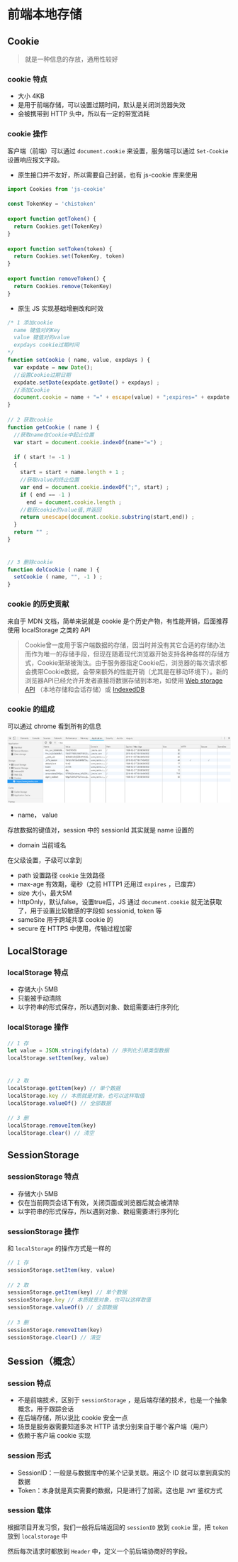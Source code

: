 # 前端本地存储

## Cookie

> 就是一种信息的存放，通用性较好

### cookie 特点

- 大小 4KB
- 是用于前端存储，可以设置过期时间，默认是关闭浏览器失效
- 会被携带到 HTTP 头中，所以有一定的带宽消耗



### cookie 操作

客户端（前端）可以通过 `document.cookie` 来设置，服务端可以通过 `Set-Cookie` 设置响应报文字段。

- 原生接口并不友好，所以需要自己封装，也有 js-cookie 库来使用

```js
import Cookies from 'js-cookie'

const TokenKey = 'chistoken'

export function getToken() {
  return Cookies.get(TokenKey)
}

export function setToken(token) {
  return Cookies.set(TokenKey, token)
}

export function removeToken() {
  return Cookies.remove(TokenKey)
}
```

- 原生 JS 实现基础增删改和时效

```js
/* 1 添加cookie
  name 键值对的Key
  value 键值对的value
  expdays cookie过期时间
*/
function setCookie ( name, value, expdays ) {
  var expdate = new Date();
  //设置Cookie过期日期
  expdate.setDate(expdate.getDate() + expdays) ;
  //添加Cookie
  document.cookie = name + "=" + escape(value) + ";expires=" + expdate.toUTCString();
}

// 2 获取cookie
function getCookie ( name ) {
  //获取name在Cookie中起止位置
  var start = document.cookie.indexOf(name+"=") ;

  if ( start != -1 )
  {
    start = start + name.length + 1 ;
    //获取value的终止位置
    var end = document.cookie.indexOf(";", start) ;
    if ( end == -1 )
      end = document.cookie.length ;
    //截获cookie的value值,并返回
    return unescape(document.cookie.substring(start,end)) ;
  }
  return "" ;
}


// 3 删除cookie
function delCookie ( name ) {
  setCookie ( name, "", -1 ) ;
}
```



### cookie 的历史贡献

来自于 MDN 文档，简单来说就是 cookie 是个历史产物，有性能开销，后面推荐使用 localStorage 之类的 API

>  Cookie曾一度用于客户端数据的存储，因当时并没有其它合适的存储办法而作为唯一的存储手段，但现在随着现代浏览器开始支持各种各样的存储方式，Cookie渐渐被淘汰。由于服务器指定Cookie后，浏览器的每次请求都会携带Cookie数据，会带来额外的性能开销（尤其是在移动环境下）。新的浏览器API已经允许开发者直接将数据存储到本地，如使用 [Web storage API](https://developer.mozilla.org/zh-CN/docs/Web/API/Web_Storage_API) （本地存储和会话存储）或 [IndexedDB](https://developer.mozilla.org/zh-CN/docs/Web/API/IndexedDB_API) 



### cookie 的组成

可以通过 chrome 看到所有的信息

![](https://raw.githubusercontent.com/ErrorJe/ErrorJE.github.io/images/img/20200108160024.png)

- name， value

存放数据的键值对，session 中的 sessionId 其实就是 name 设置的

- domain 当前域名

在父级设置，子级可以拿到

- path 设置路径 `cookie` 生效路径
- max-age 有效期，毫秒（之前 HTTP1 还用过 `expires` ，已废弃）
- size 大小，最大5M
- httpOnly，默认false。设置true后，JS 通过 `document.cookie` 就无法获取了，用于设置比较敏感的字段如 sessionid, token 等
- sameSite 用于跨域共享 cookie 的
- secure 在 HTTPS 中使用，传输过程加密



## LocalStorage

### localStorage 特点

- 存储大小 5MB
- 只能被手动清除
- 以字符串的形式保存，所以遇到对象、数组需要进行序列化



### localStorage 操作

```js
// 1 存
let value = JSON.stringify(data) // 序列化引用类型数据
localStorage.setItem(key, value) 


// 2 取
localStorage.getItem(key) // 单个数据
localStorage.key // 本质就是对象，也可以这样取值
localStorage.valueOf() // 全部数据

// 3 删
localStorage.removeItem(key)
localStorage.clear() // 清空
```



## SessionStorage

### sessionStorage 特点

- 存储大小 5MB
- 仅在当前网页会话下有效，关闭页面或浏览器后就会被清除
- 以字符串的形式保存，所以遇到对象、数组需要进行序列化



### sessionStorage 操作

和 `localStorage` 的操作方式是一样的

```js
// 1 存
sessionStorage.setItem(key, value)

// 2 取
sessionStorage.getItem(key) // 单个数据
sessionStorage.key // 本质就是对象，也可以这样取值
sessionStorage.valueOf() // 全部数据

// 3 删
sessionStorage.removeItem(key)
sessionStorage.clear() // 清空
```



## Session（概念）

### session 特点

- 不是前端技术，区别于 `sessionStorage` ，是后端存储的技术，也是一个抽象概念，用于跟踪会话
- 在后端存储，所以说比 cookie 安全一点
- 场景是服务器需要知道多次 HTTP 请求分别来自于哪个客户端（用户）
- 依赖于客户端 cookie 实现

### session 形式

- SessionID：一般是与数据库中的某个记录关联。用这个 ID 就可以拿到真实的数据
- Token：本身就是真实需要的数据，只是进行了加密。这也是 `JWT` 鉴权方式

### session 载体

根据项目开发习惯，我们一般将后端返回的 `sessionID` 放到 `cookie` 里，把 `token` 放到 `localstorage` 中

然后每次请求时都放到 `Header` 中，定义一个前后端协商好的字段。

